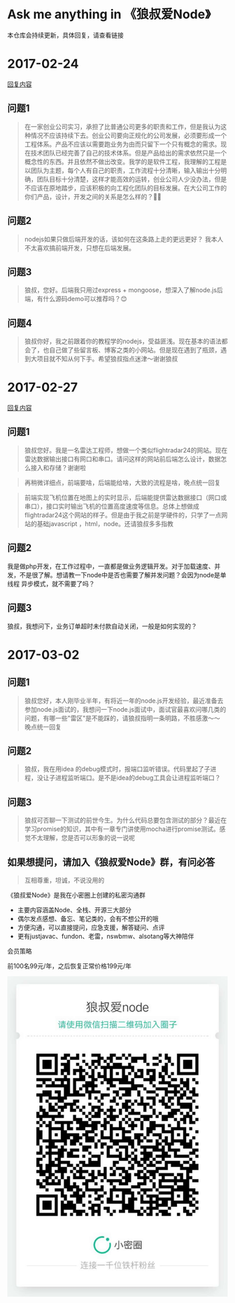 # Ask me anything in 《狼叔爱Node》

本仓库会持续更新，具体回复，请查看链接

# 2017-02-24

[回复内容](https://wx.xiaomiquan.com/mweb/views/topicdetail/topicdetail.html?topic_id=825114512512&secret=nz1g98h4s9mjd46jzu0tbx7blebu4enq&from=singlemessage)

## 问题1

> 在一家创业公司实习，承担了比普通公司更多的职责和工作，但是我认为这种情况不应该持续下去。创业公司要向正规化的公司发展，必须要形成一个工程体系。产品不应该以需要跑业务为由而只留下一个只有概念的需求。现在技术团队已经完善了自己的技术体系。但是产品给出的需求依然只是一个概念性的东西。并且依然不做出改变。我学的是软件工程，我理解的工程是以团队为主题，每个人有自己的职责，工作流程十分清晰，输入输出十分明确，团队目标十分清楚，这样才能高效的运转，创业公司人少没办法，但是不应该在原地踏步，应该积极的向工程化团队的目标发展。在大公司工作的你们产品，设计，开发之间的关系是怎么样的？👀👀

## 问题2

> nodejs如果只做后端开发的话，该如何在这条路上走的更远更好？ 我本人不太喜欢搞前端开发，只想在后端发展。

## 问题3

> 狼叔，您好。后端我只用过express + mongoose，想深入了解node.js后端，有什么源码demo可以推荐吗？😊

## 问题4

> 狼叔你好，我之前跟着你的教程学的nodejs，受益匪浅。现在基本的语法都会了，也自己做了些留言板、博客之类的小网站。但是现在遇到了瓶颈，遇到大项目就不知从何下手。希望狼叔指点迷津～谢谢狼叔


# 2017-02-27

[回复内容](https://wx.xiaomiquan.com/mweb/views/topicdetail/topicdetail.html?topic_id=551225855554&secret=nz1g98h4s9mjd46jzu0tbx7blebu4enq)

## 问题1

> 狼叔您好。我是一名雷达工程师，想做一个类似flightradar24的网站。现在雷达数据输出接口有网口和串口。请问这样的网站前后端怎么设计，数据怎么接入和存储？谢谢啦

> 再稍微详细点，前端要啥，后端能给啥，大致的流程是啥，晚点统一回复

> 前端实现飞机位置在地图上的实时显示，后端能提供雷达数据接口（网口或串口），接口实时输出飞机的位置高度速度等信息。总体上想做成flightradar24这个网站的样子。但是由于我之前是学硬件的，只学了一点网站的基础javascript ，html，node。还请狼叔多多指教

## 问题2

我是做php开发，在工作过程中，一直都是做业务逻辑开发。对于加载速度、并发，不是很了解。想请教一下node中是否也需要了解并发问题？会因为node是单线程 异步模式，就不需要了吗？

## 问题3

狼叔，我想问下，业务订单超时未付款自动关闭，一般是如何实现的？

# 2017-03-02

## 问题1

> 狼叔您好，本人刚毕业半年，有将近一年的node.js开发经验，最近准备去参加node.js面试的，我想问一下node.js面试中，面试官最喜欢问哪几类的问题，有哪一些"雷区"是不能踩的，请狼叔指明一条明路，不胜感激～～
晚点统一回复

## 问题2

> 狼叔，我在用idea 的debug模式时，报端口监听错误。代码里起了子进程，没让子进程监听端口。是不是idea的debug工具会让进程监听端口？

## 问题3
> 狼叔可否聊一下测试的前世今生。为什么代码总要包含测试的部分？最近在学习promise的知识，其中有一章专门讲使用mocha进行promise测试。感觉不太理解，您是否可以形象的说一说呢

## 如果想提问，请加入《狼叔爱Node》群，有问必答

> 互相尊重，坦诚，不说没用的

《狼叔爱Node》是我在小密圈上创建的私密沟通群

- 主要内容涵盖Node、全栈、开源三大部分
- 偶尔发点感想、备忘、笔记类的，会有不想公开的哦
- 方便沟通，可以直接提问，应急支援，解答疑问、点评
- 更有justjavac、fundon、老雷，nswbmw、alsotang等大神陪伴

会员策略

前100名99元/年，之后恢复正常价格199元/年

![Connect](connect.jpg)



